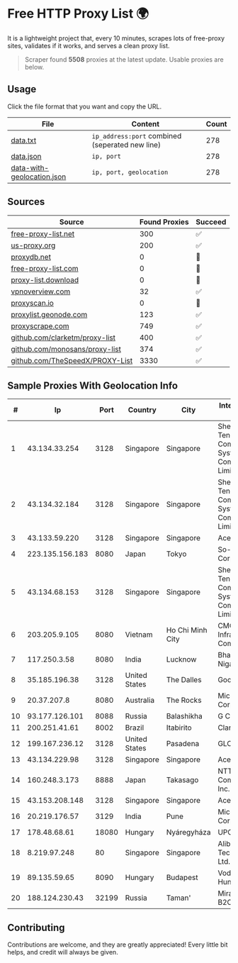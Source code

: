 
# Free HTTP Proxy List 🌍

It is a lightweight project that, every 10 minutes, scrapes lots of free-proxy sites, validates if it works, and serves a clean proxy list.


> Scraper found **5508** proxies at the latest update. Usable proxies are below.

## Usage

Click the file format that you want and copy the URL.


|File|Content|Count|
|----|-------|-----|
|[data.txt](https://raw.githubusercontent.com/themiralay/Proxy-List-World/master/data.txt)|`ip_address:port` combined (seperated new line)|278|
|[data.json](https://raw.githubusercontent.com/themiralay/Proxy-List-World/master/data.json)|`ip, port`|278|
|[data-with-geolocation.json](https://raw.githubusercontent.com/themiralay/Proxy-List-World/master/data-with-geolocation.json)|`ip, port, geolocation`|278|

## Sources

|Source|Found Proxies|Succeed|
|------|-------------|-------|
|[free-proxy-list.net](https://free-proxy-list.net)|300|✅|
|[us-proxy.org](https://www.us-proxy.org)|200|✅|
|[proxydb.net](http://proxydb.net)|0|🚫|
|[free-proxy-list.com](https://free-proxy-list.com/?page=&port=&type%5B%5D=http&type%5B%5D=https&up_time=0&search=Search)|0|🚫|
|[proxy-list.download](https://www.proxy-list.download/HTTP)|0|🚫|
|[vpnoverview.com](https://vpnoverview.com/privacy/anonymous-browsing/free-proxy-servers)|32|✅|
|[proxyscan.io](https://www.proxyscan.io)|0|🚫|
|[proxylist.geonode.com](https://proxylist.geonode.com/api/proxy-list?limit=300&page=1&sort_by=lastChecked&sort_type=desc&protocols=http,https)|123|✅|
|[proxyscrape.com](https://api.proxyscrape.com/v2/?request=displayproxies&protocol=http&timeout=10000&country=all&ssl=all&anonymity=all)|749|✅|
|[github.com/clarketm/proxy-list](https://raw.githubusercontent.com/clarketm/proxy-list/master/proxy-list-raw.txt)|400|✅|
|[github.com/monosans/proxy-list](https://raw.githubusercontent.com/monosans/proxy-list/main/proxies/http.txt)|374|✅|
|[github.com/TheSpeedX/PROXY-List](https://raw.githubusercontent.com/TheSpeedX/PROXY-List/master/http.txt)|3330|✅|


## Sample Proxies With Geolocation Info

|#|Ip|Port|Country|City|Internet Service Provider|
|-|--|----|-------|----|-------------------------|
|1|43.134.33.254|3128|Singapore|Singapore|Shenzhen Tencent Computer Systems Company Limited|
|2|43.134.32.184|3128|Singapore|Singapore|Shenzhen Tencent Computer Systems Company Limited|
|3|43.133.59.220|3128|Singapore|Singapore|Aceville Pte.ltd|
|4|223.135.156.183|8080|Japan|Tokyo|So-net Corporation|
|5|43.134.68.153|3128|Singapore|Singapore|Shenzhen Tencent Computer Systems Company Limited|
|6|203.205.9.105|8080|Vietnam|Ho Chi Minh City|CMC Telecom Infrastructure Company|
|7|117.250.3.58|8080|India|Lucknow|Bharat Sanchar Nigam Ltd|
|8|35.185.196.38|3128|United States|The Dalles|Google LLC|
|9|20.37.207.8|8080|Australia|The Rocks|Microsoft Corporation|
|10|93.177.126.101|8088|Russia|Balashikha|G COM Ltd.|
|11|200.251.41.61|8002|Brazil|Itabirito|Claro S.A|
|12|199.167.236.12|3128|United States|Pasadena|GLOBAL IT|
|13|43.134.229.98|3128|Singapore|Singapore|Aceville Pte.ltd|
|14|160.248.3.173|8888|Japan|Takasago|NTT PC Communications, Inc.|
|15|43.153.208.148|3128|Singapore|Singapore|Aceville Pte.ltd|
|16|20.219.176.57|3129|India|Pune|Microsoft Corporation|
|17|178.48.68.61|18080|Hungary|Nyáregyháza|UPC|
|18|8.219.97.248|80|Singapore|Singapore|Alibaba (US) Technology Co., Ltd.|
|19|89.135.59.65|8090|Hungary|Budapest|Vodafone Hungary Ltd.|
|20|188.124.230.43|32199|Russia|Taman'|Miranda-Media B2C Static # 5|



## Contributing

Contributions are welcome, and they are greatly appreciated! Every
little bit helps, and credit will always be given.

